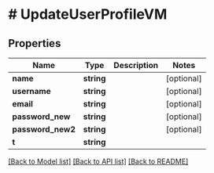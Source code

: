 # # UpdateUserProfileVM

## Properties

Name | Type | Description | Notes
------------ | ------------- | ------------- | -------------
**name** | **string** |  | [optional]
**username** | **string** |  | [optional]
**email** | **string** |  | [optional]
**password_new** | **string** |  | [optional]
**password_new2** | **string** |  | [optional]
**t** | **string** |  |

[[Back to Model list]](../../README.md#models) [[Back to API list]](../../README.md#endpoints) [[Back to README]](../../README.md)

